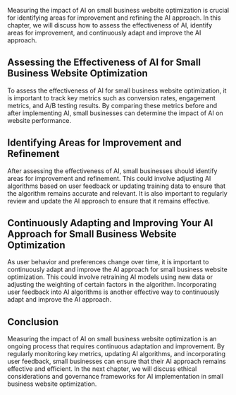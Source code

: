 
Measuring the impact of AI on small business website optimization is crucial for identifying areas for improvement and refining the AI approach. In this chapter, we will discuss how to assess the effectiveness of AI, identify areas for improvement, and continuously adapt and improve the AI approach.

Assessing the Effectiveness of AI for Small Business Website Optimization
-------------------------------------------------------------------------

To assess the effectiveness of AI for small business website optimization, it is important to track key metrics such as conversion rates, engagement metrics, and A/B testing results. By comparing these metrics before and after implementing AI, small businesses can determine the impact of AI on website performance.

Identifying Areas for Improvement and Refinement
------------------------------------------------

After assessing the effectiveness of AI, small businesses should identify areas for improvement and refinement. This could involve adjusting AI algorithms based on user feedback or updating training data to ensure that the algorithm remains accurate and relevant. It is also important to regularly review and update the AI approach to ensure that it remains effective.

Continuously Adapting and Improving Your AI Approach for Small Business Website Optimization
--------------------------------------------------------------------------------------------

As user behavior and preferences change over time, it is important to continuously adapt and improve the AI approach for small business website optimization. This could involve retraining AI models using new data or adjusting the weighting of certain factors in the algorithm. Incorporating user feedback into AI algorithms is another effective way to continuously adapt and improve the AI approach.

Conclusion
----------

Measuring the impact of AI on small business website optimization is an ongoing process that requires continuous adaptation and improvement. By regularly monitoring key metrics, updating AI algorithms, and incorporating user feedback, small businesses can ensure that their AI approach remains effective and efficient. In the next chapter, we will discuss ethical considerations and governance frameworks for AI implementation in small business website optimization.

